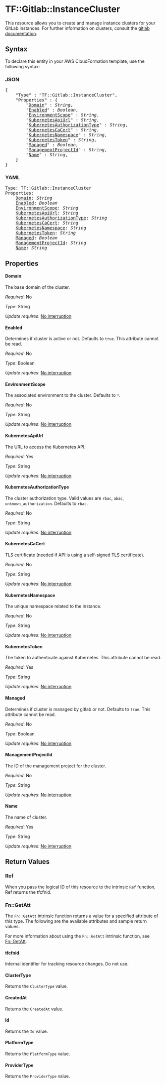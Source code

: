 # TF::Gitlab::InstanceCluster

This resource allows you to create and manage instance clusters for your GitLab instances.
For further information on clusters, consult the [gitlab
documentation](https://docs.gitlab.com/ee/user/instance/clusters/).

## Syntax

To declare this entity in your AWS CloudFormation template, use the following syntax:

### JSON

<pre>
{
    "Type" : "TF::Gitlab::InstanceCluster",
    "Properties" : {
        "<a href="#domain" title="Domain">Domain</a>" : <i>String</i>,
        "<a href="#enabled" title="Enabled">Enabled</a>" : <i>Boolean</i>,
        "<a href="#environmentscope" title="EnvironmentScope">EnvironmentScope</a>" : <i>String</i>,
        "<a href="#kubernetesapiurl" title="KubernetesApiUrl">KubernetesApiUrl</a>" : <i>String</i>,
        "<a href="#kubernetesauthorizationtype" title="KubernetesAuthorizationType">KubernetesAuthorizationType</a>" : <i>String</i>,
        "<a href="#kubernetescacert" title="KubernetesCaCert">KubernetesCaCert</a>" : <i>String</i>,
        "<a href="#kubernetesnamespace" title="KubernetesNamespace">KubernetesNamespace</a>" : <i>String</i>,
        "<a href="#kubernetestoken" title="KubernetesToken">KubernetesToken</a>" : <i>String</i>,
        "<a href="#managed" title="Managed">Managed</a>" : <i>Boolean</i>,
        "<a href="#managementprojectid" title="ManagementProjectId">ManagementProjectId</a>" : <i>String</i>,
        "<a href="#name" title="Name">Name</a>" : <i>String</i>,
    }
}
</pre>

### YAML

<pre>
Type: TF::Gitlab::InstanceCluster
Properties:
    <a href="#domain" title="Domain">Domain</a>: <i>String</i>
    <a href="#enabled" title="Enabled">Enabled</a>: <i>Boolean</i>
    <a href="#environmentscope" title="EnvironmentScope">EnvironmentScope</a>: <i>String</i>
    <a href="#kubernetesapiurl" title="KubernetesApiUrl">KubernetesApiUrl</a>: <i>String</i>
    <a href="#kubernetesauthorizationtype" title="KubernetesAuthorizationType">KubernetesAuthorizationType</a>: <i>String</i>
    <a href="#kubernetescacert" title="KubernetesCaCert">KubernetesCaCert</a>: <i>String</i>
    <a href="#kubernetesnamespace" title="KubernetesNamespace">KubernetesNamespace</a>: <i>String</i>
    <a href="#kubernetestoken" title="KubernetesToken">KubernetesToken</a>: <i>String</i>
    <a href="#managed" title="Managed">Managed</a>: <i>Boolean</i>
    <a href="#managementprojectid" title="ManagementProjectId">ManagementProjectId</a>: <i>String</i>
    <a href="#name" title="Name">Name</a>: <i>String</i>
</pre>

## Properties

#### Domain

The base domain of the cluster.

_Required_: No

_Type_: String

_Update requires_: [No interruption](https://docs.aws.amazon.com/AWSCloudFormation/latest/UserGuide/using-cfn-updating-stacks-update-behaviors.html#update-no-interrupt)

#### Enabled

Determines if cluster is active or not. Defaults to `true`. This attribute cannot be read.

_Required_: No

_Type_: Boolean

_Update requires_: [No interruption](https://docs.aws.amazon.com/AWSCloudFormation/latest/UserGuide/using-cfn-updating-stacks-update-behaviors.html#update-no-interrupt)

#### EnvironmentScope

The associated environment to the cluster. Defaults to `*`.

_Required_: No

_Type_: String

_Update requires_: [No interruption](https://docs.aws.amazon.com/AWSCloudFormation/latest/UserGuide/using-cfn-updating-stacks-update-behaviors.html#update-no-interrupt)

#### KubernetesApiUrl

The URL to access the Kubernetes API.

_Required_: Yes

_Type_: String

_Update requires_: [No interruption](https://docs.aws.amazon.com/AWSCloudFormation/latest/UserGuide/using-cfn-updating-stacks-update-behaviors.html#update-no-interrupt)

#### KubernetesAuthorizationType

The cluster authorization type. Valid values are `rbac`, `abac`, `unknown_authorization`. Defaults to `rbac`.

_Required_: No

_Type_: String

_Update requires_: [No interruption](https://docs.aws.amazon.com/AWSCloudFormation/latest/UserGuide/using-cfn-updating-stacks-update-behaviors.html#update-no-interrupt)

#### KubernetesCaCert

TLS certificate (needed if API is using a self-signed TLS certificate).

_Required_: No

_Type_: String

_Update requires_: [No interruption](https://docs.aws.amazon.com/AWSCloudFormation/latest/UserGuide/using-cfn-updating-stacks-update-behaviors.html#update-no-interrupt)

#### KubernetesNamespace

The unique namespace related to the instance.

_Required_: No

_Type_: String

_Update requires_: [No interruption](https://docs.aws.amazon.com/AWSCloudFormation/latest/UserGuide/using-cfn-updating-stacks-update-behaviors.html#update-no-interrupt)

#### KubernetesToken

The token to authenticate against Kubernetes. This attribute cannot be read.

_Required_: Yes

_Type_: String

_Update requires_: [No interruption](https://docs.aws.amazon.com/AWSCloudFormation/latest/UserGuide/using-cfn-updating-stacks-update-behaviors.html#update-no-interrupt)

#### Managed

Determines if cluster is managed by gitlab or not. Defaults to `true`. This attribute cannot be read.

_Required_: No

_Type_: Boolean

_Update requires_: [No interruption](https://docs.aws.amazon.com/AWSCloudFormation/latest/UserGuide/using-cfn-updating-stacks-update-behaviors.html#update-no-interrupt)

#### ManagementProjectId

The ID of the management project for the cluster.

_Required_: No

_Type_: String

_Update requires_: [No interruption](https://docs.aws.amazon.com/AWSCloudFormation/latest/UserGuide/using-cfn-updating-stacks-update-behaviors.html#update-no-interrupt)

#### Name

The name of cluster.

_Required_: Yes

_Type_: String

_Update requires_: [No interruption](https://docs.aws.amazon.com/AWSCloudFormation/latest/UserGuide/using-cfn-updating-stacks-update-behaviors.html#update-no-interrupt)

## Return Values

### Ref

When you pass the logical ID of this resource to the intrinsic `Ref` function, Ref returns the tfcfnid.

### Fn::GetAtt

The `Fn::GetAtt` intrinsic function returns a value for a specified attribute of this type. The following are the available attributes and sample return values.

For more information about using the `Fn::GetAtt` intrinsic function, see [Fn::GetAtt](https://docs.aws.amazon.com/AWSCloudFormation/latest/UserGuide/intrinsic-function-reference-getatt.html).

#### tfcfnid

Internal identifier for tracking resource changes. Do not use.

#### ClusterType

Returns the <code>ClusterType</code> value.

#### CreatedAt

Returns the <code>CreatedAt</code> value.

#### Id

Returns the <code>Id</code> value.

#### PlatformType

Returns the <code>PlatformType</code> value.

#### ProviderType

Returns the <code>ProviderType</code> value.

